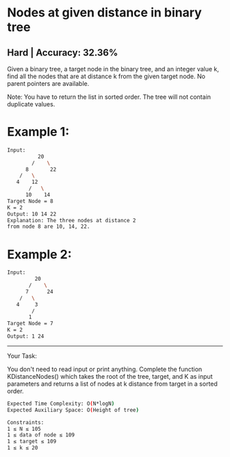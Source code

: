 # Nodes at given distance in binary tree

## Hard  | Accuracy: 32.36%

<p>Given a binary tree, a target node in the binary tree, and an integer value k, find all the nodes that are at distance k from the given target node. No parent pointers are available.</p>
<span>Note:</span>
<span>You have to return the list in sorted order.</span>
<span>The tree will not contain duplicate values.</span>


# Example 1:

```bash
Input:      
          20
        /    \
      8       22 
    /   \
   4    12 
       /   \
      10    14
Target Node = 8
K = 2
Output: 10 14 22
Explanation: The three nodes at distance 2
from node 8 are 10, 14, 22.
```

# Example 2:

```bash
Input:      
         20
       /    \
      7      24
    /   \
   4     3
        /  
       1    
Target Node = 7
K = 2
Output: 1 24
```

<hr>

<span>Your Task:</span>  
<p>You don't need to read input or print anything. Complete the function KDistanceNodes() which takes the root of the tree, target, and K as input parameters and returns a list of nodes at k distance from target in a sorted order.</p>


```bash
Expected Time Complexity: O(N*logN)
Expected Auxiliary Space: O(Height of tree)

Constraints:
1 ≤ N ≤ 105
1 ≤ data of node ≤ 109
1 ≤ target ≤ 109
1 ≤ k ≤ 20
```
